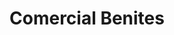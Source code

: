 ---
title: "Comercial Benites"
url: /santa-cruz-de-la-sierra/comercial-benites/
shop: Elektronik
---